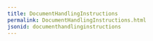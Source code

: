 ```yaml
---
title: DocumentHandlingInstructions
permalink: DocumentHandlingInstructions.html
jsonid: documenthandlinginstructions
---
```

